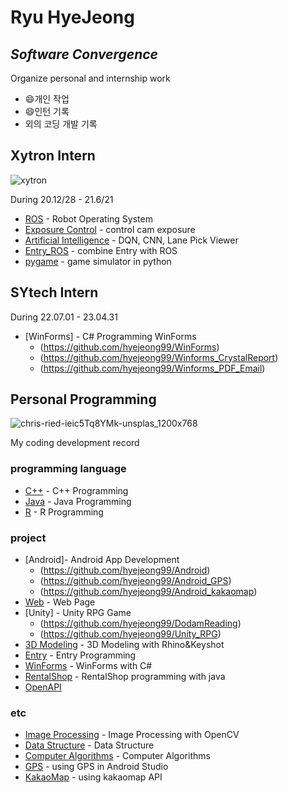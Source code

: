 # Ryu HyeJeong
## _Software Convergence_
Organize personal and internship work

- 😄개인 작업
- 😄인턴 기록
- 외의 코딩 개발 기록

## Xytron Intern
![xytron](https://user-images.githubusercontent.com/59854960/113247737-8cfe0580-92f6-11eb-9aea-915ef09436c5.jpg)

During 20.12/28 - 21.6/21

- [ROS](https://github.com/hyejeong99/ROS) - Robot Operating System
- [Exposure Control](https://github.com/hyejeong99/cotrol_exposure) - control cam exposure
- [Artificial Intelligence](https://github.com/hyejeong99/Python_AI) - DQN, CNN, Lane Pick Viewer
- [Entry_ROS](https://github.com/hyejeong99/Entry_ROS) - combine Entry with ROS
- [pygame](https://github.com/hyejeong99/Python_pygame) - game simulator in python

## SYtech Intern

During 22.07.01 - 23.04.31

- [WinForms] - C# Programming WinForms
  - (https://github.com/hyejeong99/WinForms)
  - (https://github.com/hyejeong99/Winforms_CrystalReport)
  - (https://github.com/hyejeong99/Winforms_PDF_Email)


## Personal Programming
![chris-ried-ieic5Tq8YMk-unsplas_1200x768](https://user-images.githubusercontent.com/59854960/113247722-87a0bb00-92f6-11eb-99de-2949ef3f6c83.jpg)

My coding development record

### programming language
- [C++](https://github.com/hyejeong99/C) - C++ Programming
- [Java](https://github.com/hyejeong99/Java) - Java Programming
- [R](https://github.com/hyejeong99/R) - R Programming

### project

- [Android]- Android App Development
  - (https://github.com/hyejeong99/Android)
  - (https://github.com/hyejeong99/Android_GPS)
  - (https://github.com/hyejeong99/Android_kakaomap)
- [Web](https://github.com/hyejeong99/Web) - Web Page 
- [Unity] - Unity RPG Game
  - (https://github.com/hyejeong99/DodamReading)
  - (https://github.com/hyejeong99/Unity_RPG)
- [3D Modeling](https://github.com/hyejeong99/3DModeling) - 3D Modeling with Rhino&Keyshot
- [Entry](https://github.com/hyejeong99/Entry) - Entry Programming
- [WinForms](https://github.com/hyejeong99/WinForms) - WinForms with C#
- [RentalShop](https://github.com/hyejeong99/RentalShop) - RentalShop programming with java
- [OpenAPI](https://github.com/hyejeong99/OpenAPI)

### etc

- [Image Processing](https://github.com/hyejeong99/C_ImageProcessing) - Image Processing with OpenCV
- [Data Structure](https://github.com/hyejeong99/C_DataStructure) - Data Structure
- [Computer Algorithms](https://github.com/hyejeong99/C_Algorithms) - Computer Algorithms
- [GPS](https://github.com/hyejeong99/AndroidStudio-GPS) - using GPS in Android Studio
- [KakaoMap](https://github.com/hyejeong99/kakaomap-API) - using kakaomap API
